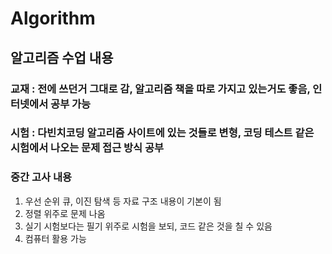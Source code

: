 # Algorithm

## 알고리즘 수업 내용

### 교재 : 전에 쓰던거 그대로 감, 알고리즘 책을 따로 가지고 있는거도 좋음, 인터넷에서 공부 가능

### 시험 : 다빈치코딩 알고리즘 사이트에 있는 것들로 변형, 코딩 테스트 같은 시험에서 나오는 문제 접근 방식 공부

### 중간 고사 내용
1. 우선 순위 큐, 이진 탐색 등 자료 구조 내용이 기본이 됨
2. 정렬 위주로 문제 나옴
3. 실기 시험보다는 필기 위주로 시험을 보되, 코드 같은 것을 칠 수 있음
4. 컴퓨터 활용 가능
